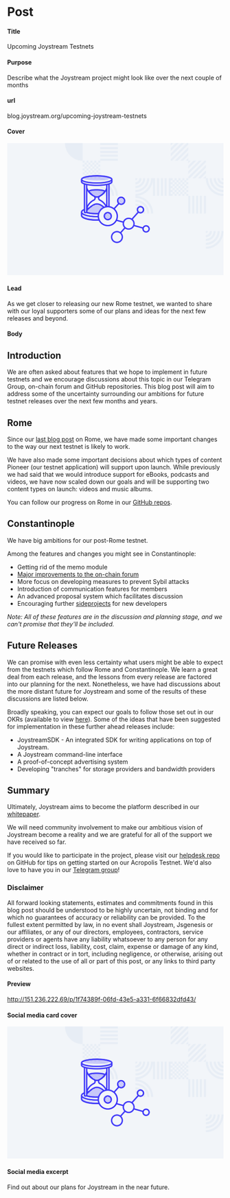 # Post

#### Title

Upcoming Joystream Testnets

#### Purpose

Describe what the Joystream project might look like over the next couple of months

#### url

blog.joystream.org/upcoming-joystream-testnets

#### Cover

<p align="center"><img src="upcoming-joystream-testnets.png"></p>

#### Lead

As we get closer to releasing our new Rome testnet, we wanted to share with our loyal supporters some of our plans and ideas for the next few releases and beyond.

#### Body

## Introduction

We are often asked about features that we hope to implement in future testnets and we encourage discussions about this topic in our Telegram Group, on-chain forum and GitHub repositories. This blog post will aim to address some of the uncertainty surrounding our ambitions for future testnet releases over the next few months and years.

## Rome

Since our [last blog post](http://151.236.222.69/announcing-rome) on Rome, we have made some important changes to the way our next testnet is likely to work.

We have also made some important decisions about which types of content Pioneer (our testnet application) will support upon launch. While previously we had said that we would introduce support for eBooks, podcasts and videos, we have now scaled down our goals and will be supporting two content types on launch: videos and music albums.

You can follow our progress on Rome in our [GitHub repos](https://github.com/joystream).

## Constantinople
We have big ambitions for our post-Rome testnet.

Among the features and changes you might see in Constantinople:
- Getting rid of the memo module
- [Major improvements to the on-chain forum](https://github.com/Joystream/joystream/issues/150)
- More focus on developing measures to prevent Sybil attacks
- Introduction of communication features for members
- An advanced proposal system which facilitates discussion
- Encouraging further [sideprojects](https://github.com/Joystream/joystream/issues?q=is%3Aopen+is%3Aissue+label%3A%22side+project%22) for new developers

<i>Note: All of these features are in the discussion and planning stage, and we can't promise that they'll be included.</i>

## Future Releases
We can promise with even less certainty what users might be able to expect from the testnets which follow Rome and Constantinople. We learn a great deal from each release, and the lessons from every release are factored into our planning for the next. Nonetheless, we have had discussions about the more distant future for Joystream and some of the results of these discussions are listed below.

Broadly speaking, you can expect our goals to follow those set out in our OKRs (available to view [here](https://github.com/Joystream/joystream/tree/master/okrs)).
Some of the ideas that have been suggested for implementation in these further ahead releases include:

- JoystreamSDK - An integrated SDK for writing applications on top of Joystream.
- A Joystream command-line interface
- A proof-of-concept advertising system
- Developing "tranches" for storage providers and bandwidth providers

## Summary
Ultimately, Joystream aims to become the platform described in our [whitepaper](https://github.com/Joystream/whitepaper/blob/master/paper.pdf). 

We will need community involvement to make our ambitious vision of Joystream become a reality and we are grateful for all of the support we have received so far.

If you would like to participate in the project, please visit our [helpdesk repo](https://github.com/Joystream/helpdesk) on GitHub for tips on getting started on our Acropolis Testnet. We'd also love to have you in our [Telegram group](https://t.me/JoyStreamOfficial)!

### Disclaimer
All forward looking statements, estimates and commitments found in this blog post should be understood to be highly uncertain, not binding and for which no guarantees of accuracy or reliability can be provided. To the fullest extent permitted by law, in no event shall Joystream, Jsgenesis or our affiliates, or any of our directors, employees, contractors,  service providers or agents have any liability whatsoever to any person  for any direct or indirect loss, liability, cost, claim, expense or  damage of any kind, whether in contract or in tort, including negligence, or otherwise, arising out of or related to the use of all or  part of this post, or any links to third party websites.

#### Preview

http://151.236.222.69/p/1f74389f-06fd-43e5-a331-6f66832dfd43/

#### Social media card cover

<p align="center"><img src="upcoming-joystream-testnets.png"></p>

#### Social media excerpt

Find out about our plans for Joystream in the near future.
